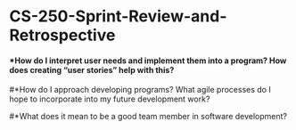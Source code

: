 # CS-250-Sprint-Review-and-Retrospective

#### *How do I interpret user needs and implement them into a program? How does creating “user stories” help with this?

#*How do I approach developing programs? What agile processes do I hope to incorporate into my future development work?

#*What does it mean to be a good team member in software development?
